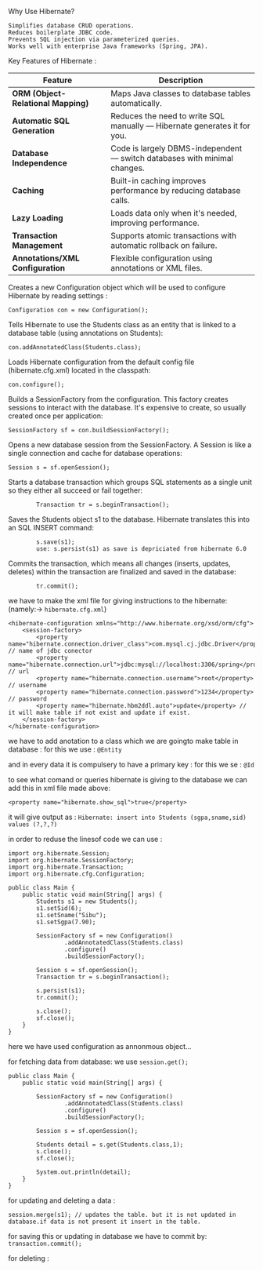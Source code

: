 Why Use Hibernate?
```
Simplifies database CRUD operations.
Reduces boilerplate JDBC code.
Prevents SQL injection via parameterized queries.
Works well with enterprise Java frameworks (Spring, JPA).
```

Key Features of Hibernate :

| Feature                             | Description                                                               |
| ----------------------------------- | ------------------------------------------------------------------------- |
| **ORM (Object-Relational Mapping)** | Maps Java classes to database tables automatically.                       |
| **Automatic SQL Generation**        | Reduces the need to write SQL manually — Hibernate generates it for you.  |
| **Database Independence**           | Code is largely DBMS-independent — switch databases with minimal changes. |
| **Caching**                         | Built-in caching improves performance by reducing database calls.         |
| **Lazy Loading**                    | Loads data only when it's needed, improving performance.                  |
| **Transaction Management**          | Supports atomic transactions with automatic rollback on failure.          |
| **Annotations/XML Configuration**   | Flexible configuration using annotations or XML files.                    |

Creates a new Configuration object which will be used to configure Hibernate by reading settings :
```
Configuration con = new Configuration();
```
Tells Hibernate to use the Students class as an entity that is linked to a database table (using annotations on Students):
```
con.addAnnotatedClass(Students.class);
```
Loads Hibernate configuration from the default config file (hibernate.cfg.xml) located in the classpath:
```
con.configure();
```
Builds a SessionFactory from the configuration. This factory creates sessions to interact with the database. It's expensive to create, so usually created once per application:
```
SessionFactory sf = con.buildSessionFactory();
```
Opens a new database session from the SessionFactory. A Session is like a single connection and cache for database operations:
```
Session s = sf.openSession();
```
Starts a database transaction which groups SQL statements as a single unit so they either all succeed or fail together:
```
        Transaction tr = s.beginTransaction();
```
Saves the Students object s1 to the database. Hibernate translates this into an SQL INSERT command:
```
        s.save(s1);
        use: s.persist(s1) as save is depriciated from hibernate 6.0
```
Commits the transaction, which means all changes (inserts, updates, deletes) within the transaction are finalized and saved in the database:
```
        tr.commit();
```

we have to make the xml file for giving instructions to the hibernate: (namely:-> ```hibernate.cfg.xml```)
```
<hibernate-configuration xmlns="http://www.hibernate.org/xsd/orm/cfg">
    <session-factory>
        <property name="hibernate.connection.driver_class">com.mysql.cj.jdbc.Driver</property> // name of jdbc conector
        <property name="hibernate.connection.url">jdbc:mysql://localhost:3306/spring</property> // url
        <property name="hibernate.connection.username">root</property> // username
        <property name="hibernate.connection.password">1234</property> // password
        <property name="hibernate.hbm2ddl.auto">update</property> // it will make table if not exist and update if exist.
    </session-factory>
</hibernate-configuration>
```
we have to add anotation to a class which we are goingto make table in database : 
for this we use : ```@Entity```

and in every data it is compulsery to have a primary key :
for this we se : ```@Id```

to see what comand or queries hibernate is giving to the database we can add this in xml file made above:
```
<property name="hibernate.show_sql">true</property>
```
it will give output as : ```Hibernate: insert into Students (sgpa,sname,sid) values (?,?,?)```

in order to reduse the linesof code we can use :
```
import org.hibernate.Session;
import org.hibernate.SessionFactory;
import org.hibernate.Transaction;
import org.hibernate.cfg.Configuration;

public class Main {
    public static void main(String[] args) {
        Students s1 = new Students();
        s1.setSid(6);
        s1.setSname("Sibu");
        s1.setSgpa(7.90);

        SessionFactory sf = new Configuration()
                .addAnnotatedClass(Students.class)
                .configure()
                .buildSessionFactory();

        Session s = sf.openSession();
        Transaction tr = s.beginTransaction();

        s.persist(s1);
        tr.commit();

        s.close();
        sf.close();
    }
}
```
here we have used configuration as annonmous object...

for fetching data from database:
we use ```session.get();```

```
public class Main {
    public static void main(String[] args) {

        SessionFactory sf = new Configuration()
                .addAnnotatedClass(Students.class)
                .configure()
                .buildSessionFactory();

        Session s = sf.openSession();

        Students detail = s.get(Students.class,1);
        s.close();
        sf.close();

        System.out.println(detail);
    }
}
```
for updating and deleting a data : 
```
session.merge(s1); // updates the table. but it is not updated in database.if data is not present it insert in the table.
```
for saving this or updating in database we have to commit by: ```transaction.commit();```

for deleting :
```

```
